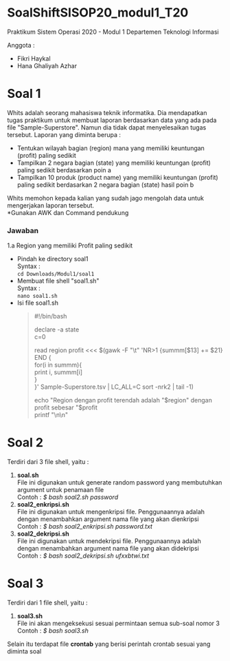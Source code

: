# SoalShiftSISOP20_modul1_T20
Praktikum Sistem Operasi 2020 - Modul 1
Departemen Teknologi Informasi

Anggota :
- Fikri Haykal
- Hana Ghaliyah Azhar


# Soal 1
Whits adalah seorang mahasiswa teknik informatika. Dia mendapatkan tugas praktikum untuk membuat laporan berdasarkan data yang ada pada file "Sample-Superstore". Namun dia tidak dapat menyelesaikan tugas tersebut. Laporan yang diminta berupa : <br />
- Tentukan wilayah bagian (region) mana yang memiliki keuntungan (profit) paling sedikit <br />
- Tampilkan 2 negara bagian (state) yang memiliki keuntungan (profit) paling sedikit berdasarkan poin a <br />
- Tampilkan 10 produk (product name) yang memiliki keuntungan (profit) paling sedikit berdasarkan 2 negara bagian (state) hasil poin b <br />

Whits memohon kepada kalian yang sudah jago mengolah data untuk mengerjakan laporan tersebut. <br />
*Gunakan AWK dan Command pendukung <br />

### Jawaban
1.a Region yang memiliki Profit paling sedikit
- Pindah ke directory soal1 <br />
  Syntax : <br />
  `cd Downloads/Modul1/soal1`
- Membuat file shell "soal1.sh" <br />
  Syntax : <br />
  `nano soal1.sh` <br />
- Isi file soal1.sh
  > #!/bin/bash 
  >
  > declare -a state <br />
  > c=0
  >
  > read region profit <<< $(gawk -F "\t" 'NR>1 {summm[$13] += $21} <br />
  > END { <br />
  > for(i in summm){ <br />
  > print i, summm[i] <br />
  > } <br />
  > }' Sample-Superstore.tsv | LC_ALL=C sort -nrk2 | tail -1) <br />
  >
  > echo "Region dengan profit terendah adalah "$region" dengan profit sebesar "$profit <br />
  > printf "\n\n" <br />



# Soal 2
Terdiri dari 3 file shell, yaitu :
1. <b>soal.sh</b><br />
   File ini digunakan untuk generate random password yang membutuhkan argument untuk penamaan file<br />
   Contoh : <i>$</b> bash soal2.sh password</i>
2. <b>soal2_enkripsi.sh</b><br />
   File ini digunakan untuk mengenkripsi file. Penggunaannya adalah dengan menambahkan argument nama file yang akan dienkripsi<br />
   Contoh : <i>$</b> bash soal2_enkripsi.sh password.txt</i>
3. <b>soal2_dekripsi.sh</b><br />
   File ini digunakan untuk mendekripsi file. Penggunaannya adalah dengan menambahkan argument nama file yang akan didekripsi<br />
   Contoh : <i>$</b> bash soal2_dekripsi.sh ufxxbtwi.txt</i>
   


# Soal 3
Terdiri dari 1 file shell, yaitu :
1. <b>soal3.sh</b><br />
   File ini akan mengeksekusi sesuai permintaan semua sub-soal nomor 3<br />
   Contoh : <i>$</b> bash soal3.sh</i>
   
Selain itu terdapat file <b>crontab</b> yang berisi perintah crontab sesuai yang diminta soal
